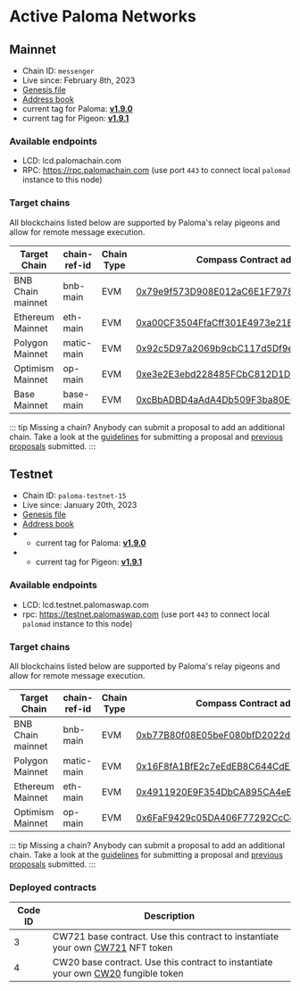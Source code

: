 # Active Paloma Networks

## Mainnet

 - Chain ID: `messenger`
 - Live since: February 8th, 2023
 - [Genesis file](https://raw.githubusercontent.com/palomachain/mainnet/master/messenger/genesis.json) 
 - [Address book](https://raw.githubusercontent.com/palomachain/mainnet/master/messenger/addrbook.json)
 - current tag for Paloma: [**v1.9.0**](https://github.com/palomachain/paloma/releases/tag/v1.9.0)
 - current tag for Pigeon: [**v1.9.1**](https://github.com/palomachain/pigeon/releases/tag/v1.9.1)


### Available endpoints
- LCD: lcd.palomachain.com
- RPC: https://rpc.palomachain.com (use port `443`  to connect local `palomad` instance to this node)

### Target chains 

All blockchains listed below are supported by Paloma's relay pigeons and allow for remote message execution.

|Target Chain|chain-ref-id|Chain Type|Compass Contract address|Status|
|------------|------------|----------|------------------------|------|
| BNB Chain mainnet| bnb-main | EVM | [0x79e9f573D908E012aC6E1F7978cb09e0065E6355](https://bscscan.com/address/0x79e9f573D908E012aC6E1F7978cb09e0065E6355) | Live |
| Ethereum Mainnet | eth-main | EVM | [0xa00CF3504FfaCff301E4973e21B44C052d087157](https://etherscan.io/address/0xa00CF3504FfaCff301E4973e21B44C052d087157) | Live |
| Polygon Mainnet | matic-main| EVM | [0x92c5D97a2069b9cbC117d5Df9eA119fc635a9319](https://polygonscan.com/address/0x92c5D97a2069b9cbC117d5Df9eA119fc635a9319) | Live |
| Optimism Mainnet | op-main  | EVM | [0xe3e2E3ebd228485FCbC812D1DBA0B2F90233E56c](https://optimistic.etherscan.io/address/0xe3e2E3ebd228485FCbC812D1DBA0B2F90233E56c) | Live |
| Base Mainnet | base-main |    EVM | [0xcBbADBD4aAdA4Db509F3ba80E69E37bFB793e333](https://basescan.org/address/0xcBbADBD4aAdA4Db509F3ba80E69E37bFB793e333) | Live |


::: tip 
Missing a chain? Anybody can submit a proposal to add an additional chain. Take a look at the [guidelines](https://forum.palomachain.com/t/how-to-create-a-paloma-improvement-proposal-or-pip/64) for submitting a proposal and [previous proposals](https://forum.palomachain.com/c/governance/6) submitted.
:::



## Testnet
 - Chain ID: `paloma-testnet-15`
 - Live since: January 20th, 2023
 - [Genesis file](https://raw.githubusercontent.com/palomachain/testnet/master/paloma-testnet-15/genesis.json)
 - [Address book](https://raw.githubusercontent.com/palomachain/testnet/master/paloma-testnet-15/addrbook.json)
 -  - current tag for Paloma: [**v1.9.0**](https://github.com/palomachain/paloma/releases/tag/v1.9.0)
 -   - current tag for Pigeon: [**v1.9.1**](https://github.com/palomachain/pigeon/releases/tag/v1.9.1)


### Available endpoints
- LCD: lcd.testnet.palomaswap.com
- rpc: https://testnet.palomaswap.com (use port `443` to connect local `palomad` instance to this node)


### Target chains 

All blockchains listed below are supported by Paloma's relay pigeons and allow for remote message execution.

|Target Chain|chain-ref-id|Chain Type|Compass Contract address|Status|
|------------|------------|----------|------------------------|------|
| BNB Chain mainnet | bnb-main | EVM | [0xb77B80f08E05beF080bfD2022d0Ef277EA815dC6](https://bscscan.com/address/0xb77B80f08E05beF080bfD2022d0Ef277EA815dC6) |Live|
| Polygon Mainnet | matic-main | EVM | [0x16F8fA1BfE2c7eEdEB8C644CdE73b172B8529E11](https://polygonscan.com/address/0x16F8fA1BfE2c7eEdEB8C644CdE73b172B8529E11)|Live|
| Ethereum Mainnet | eth-main | EVM | [0x4911920E9F354DbCA895CA4eE5F8f6E02d560996](https://etherscan.io/address/0x4911920E9F354DbCA895CA4eE5F8f6E02d560996) | Live |
| Optimism Mainnet | op-main  | EVM | [0x6FaF9429c05DA406F77292CcCc0F42D4eF7Cc6a8](https://optimistic.etherscan.io/address/0x6FaF9429c05DA406F77292CcCc0F42D4eF7Cc6a8) | Live |

::: tip 
Missing a chain? Anybody can submit a proposal to add an additional chain. Take a look at the [guidelines](https://forum.palomachain.com/t/how-to-create-a-paloma-improvement-proposal-or-pip/64) for submitting a proposal and [previous proposals](https://forum.palomachain.com/c/governance/6) submitted.
:::

### Deployed contracts 

|Code ID  |Description|
|-------|-----------| 
|  3  | CW721 base contract. Use this contract to instantiate your own [CW721](../../guide/develop/quick-start/paloma-py/cw721.md) NFT token|
|  4  | CW20 base contract. Use this contract to instantiate your own [CW20](../../guide/develop/quick-start/paloma-py/cw20.md) fungible token|
